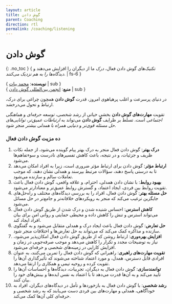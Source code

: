 ```yaml
---
layout: article
title: گوش دادن
parent: Coaching
direction: rtl
permalink: /coaching/listening
---
```


# گوش دادن
{: .no_toc }
{ تکنیک‌های گوش دادن فعال، *درک* ما از دیگران را افزایش می‌دهند و *دیدگاه‌ها را به هم نزدیک می‌کنند*. | fs-6 }

{ **نویسنده**: [محمد بیات](/resume) | sub }  
{ **منبع**: [انجمن بین‌المللی گوش دادن](https://www.listen.org) | sub }

در دنیای پرسرعت و اغلب پرهیاهوی امروز، قدرت **گوش دادن** همچون چراغی برای درک، ارتباط و تحول می‌درخشد.

تقویت **مهارت‌های گوش دادن** بخشی حیاتی از *رشد شخصی*، *توسعه حرفه‌ای* و *هماهنگی اجتماعی* است. تسلط بر ظرایف **گوش دادن** می‌تواند به *ارتباطات عمیق‌تر*، *توانایی‌های حل مسئله قوی‌تر* و *دنیایی همراه با همدلی بیشتر* منجر شود.

### ده مزیت گوش دادن فعال

1. **درک بهتر**: گوش دادن فعال منجر به درک بهتر پیام گوینده می‌شود، از جمله نکات ظریف و جزئیات، و در نتیجه، باعث کاهش تفسیرهای نادرست و سوءتفاهم‌ها می‌شود.
2. **ارتباط مؤثر**: گوش دادن برای ارتباط مؤثر ضروری است، زیرا به افراد امکان می‌دهد تا به درستی پاسخ دهند، سؤالات مرتبط بپرسند و همدلی نشان دهند، که موجب تعاملات سالم و سازنده می‌شود.
3. **بهبود روابط**: با نشان دادن همدلی، احترام، و علاقه واقعی، گوش دادن فعال باعث تقویت روابط بین فردی، ایجاد اعتماد، و گسترش روابط عمیق‌تر و معنادارتر می‌شود.
4. **حل مسئله بهتر**: گوش دادن فعال، افراد را به بررسی دیدگاه‌های مختلف و راه‌حل‌های جایگزین ترغیب می‌کند که منجر به رویکردهای خلاقانه‌تر و جامع‌تر در حل مسائل می‌شود.
5. **کاهش استرس**: احساس شنیده شدن و درک شدن از طریق گوش دادن فعال می‌تواند استرس و تنش را کاهش داده و محیطی حمایتی و روانی امن برای بیان افراد ایجاد کند.
6. **حل تعارض**: گوش دادن فعال باعث ایجاد درک و همدلی متقابل می‌شود و به گفتگوی سازنده و مذاکره کمک می‌کند که می‌تواند به حل تعارض‌ها و اختلافات منجر شود.
7. **افزایش بهره‌وری**: ارتباط روشن که از طریق گوش دادن فعال امکان‌پذیر می‌شود، نیاز به توضیحات مجدد و تکرار را کاهش می‌دهد و موجب صرفه‌جویی در زمان و افزایش کارایی در زمینه‌های شخصی و حرفه‌ای می‌شود.
8. **تقویت مهارت‌های راهبری**: راهبرانی که گوش دادن فعال را تمرین می‌کنند، به عنوان افرادی قابل دسترس، همدل، و مورد اعتماد شناخته می‌شوند که تأثیرگذاری آن‌ها را تقویت کرده و روحیه تیمی و همکاری را ارتقا می‌دهد.
9. **توانمندسازی**: گوش دادن فعال به دیگران، تجربیات، دیدگاه‌ها و احساسات آن‌ها را تأیید می‌کند و به آن‌ها قدرت می‌دهد تا با اعتماد به نفس ایده‌ها و بینش‌های خود را بیان کنند.
10. **رشد شخصی**: با گوش دادن فعال به بازخوردها و تأمل در دیدگاه‌های دیگران، افراد به خودآگاهی، همدلی و مهارت‌های بین فردی دست می‌یابند که به رشد شخصی و حرفه‌ای کلی آن‌ها کمک می‌کند.
